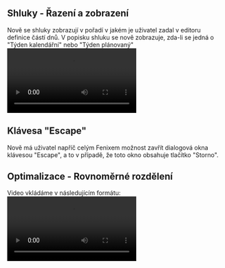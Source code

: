 ﻿---
categories: [fenix]
layout: fenix
---
## Shluky - Řazení a zobrazení
Nově se shluky zobrazují v pořadí v jakém je uživatel zadal v editoru definice částí dnů.
V popisku shluku se nově zobrazuje, zda-li se jedná o "Týden kalendářní" nebo "Týden plánovaný"
<video src="{{site.url}}/data/shluky.mp4" type="video/mp4" controls></video>

## Klávesa "Escape" 
Nově má uživatel napříč celým Fenixem možnost zavřít dialogová okna klávesou "Escape", a to v případě, že toto okno obsahuje tlačítko "Storno".

## Optimalizace - Rovnoměrné rozdělení 
Video vkládáme v následujícím formátu: 
<video src="{{site.url}}/data/rovno_rozdeleni.mp4" type="video/mp4" controls></video>
